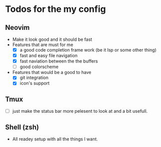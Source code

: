 # Todos for the my config

## Neovim
* Make it look good and it should be fast
* Features that are must for me
    - [x] a good code completion frame work (be it lsp or some other thing)
    - [x] fast and easy file navigation
    - [x] fast naviation between the the buffers
    - [ ] good colorscheme
* Features that would be a good to have
    - [x] git integration
    - [x] icon's support

## Tmux
- [ ] just make the status bar more pelesent to look at and a bit usefull.

## Shell (zsh)
* All readey setup with all the things I want.

